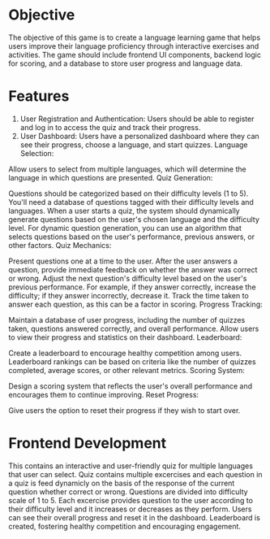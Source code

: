# Objective
The objective of this game is to create a language learning game that helps users improve their language proficiency through interactive exercises and activities. The game should include frontend UI components, backend
logic for scoring, and a database to store user progress and language data.

# Features
1. User Registration and Authentication:
   Users should be able to register and log in to access the quiz and track their progress.
2. User Dashboard:
   Users have a personalized dashboard where they can see their progress, choose a language, and start quizzes.
   Language Selection:

Allow users to select from multiple languages, which will determine the language in which questions are presented.
Quiz Generation:

Questions should be categorized based on their difficulty levels (1 to 5). You'll need a database of questions tagged with their difficulty levels and languages.
When a user starts a quiz, the system should dynamically generate questions based on the user's chosen language and the difficulty level.
For dynamic question generation, you can use an algorithm that selects questions based on the user's performance, previous answers, or other factors.
Quiz Mechanics:

Present questions one at a time to the user.
After the user answers a question, provide immediate feedback on whether the answer was correct or wrong.
Adjust the next question's difficulty level based on the user's previous performance. For example, if they answer correctly, increase the difficulty; if they answer incorrectly, decrease it.
Track the time taken to answer each question, as this can be a factor in scoring.
Progress Tracking:

Maintain a database of user progress, including the number of quizzes taken, questions answered correctly, and overall performance.
Allow users to view their progress and statistics on their dashboard.
Leaderboard:

Create a leaderboard to encourage healthy competition among users.
Leaderboard rankings can be based on criteria like the number of quizzes completed, average scores, or other relevant metrics.
Scoring System:

Design a scoring system that reflects the user's overall performance and encourages them to continue improving.
Reset Progress:

Give users the option to reset their progress if they wish to start over.




# Frontend Development
This contains an interactive and user-friendly quiz for multiple languages that user can select. Quiz contains multiple excercises and each question in a quiz is feed dynamicly
on the basis of the response of the current question whether correct or wrong. Questions are divided into difficulty scale of 1 to 5. Each excercise provides question to the user according to their 
difficulty level and it increases or decreases as they perform. Users can see their overall progress and reset it in the dashboard. Leaderboard is created, fostering
healthy competition and encouraging engagement.
